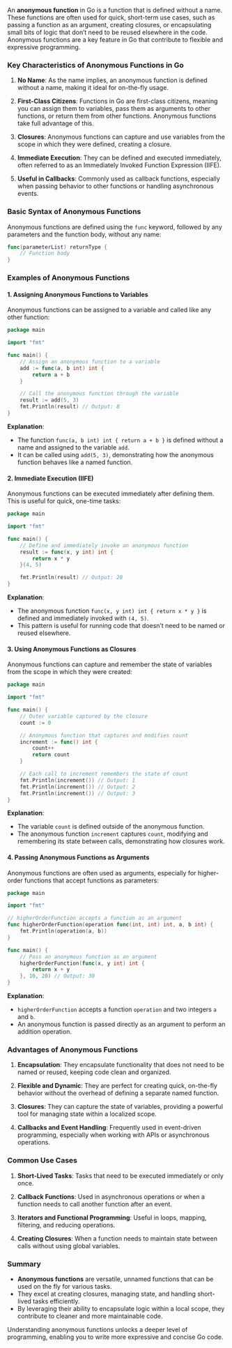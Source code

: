 An **anonymous function** in Go is a function that is defined without a name. These functions are often used for quick, short-term use cases, such as passing a function as an argument, creating closures, or encapsulating small bits of logic that don’t need to be reused elsewhere in the code. Anonymous functions are a key feature in Go that contribute to flexible and expressive programming.

### Key Characteristics of Anonymous Functions in Go

1. **No Name**: As the name implies, an anonymous function is defined without a name, making it ideal for on-the-fly usage.
   
2. **First-Class Citizens**: Functions in Go are first-class citizens, meaning you can assign them to variables, pass them as arguments to other functions, or return them from other functions. Anonymous functions take full advantage of this.

3. **Closures**: Anonymous functions can capture and use variables from the scope in which they were defined, creating a closure.

4. **Immediate Execution**: They can be defined and executed immediately, often referred to as an Immediately Invoked Function Expression (IIFE).

5. **Useful in Callbacks**: Commonly used as callback functions, especially when passing behavior to other functions or handling asynchronous events.

### Basic Syntax of Anonymous Functions

Anonymous functions are defined using the `func` keyword, followed by any parameters and the function body, without any name:

```go
func(parameterList) returnType {
    // Function body
}
```

### Examples of Anonymous Functions

#### 1. Assigning Anonymous Functions to Variables

Anonymous functions can be assigned to a variable and called like any other function:

```go
package main

import "fmt"

func main() {
    // Assign an anonymous function to a variable
    add := func(a, b int) int {
        return a + b
    }

    // Call the anonymous function through the variable
    result := add(5, 3)
    fmt.Println(result) // Output: 8
}
```

**Explanation**:
- The function `func(a, b int) int { return a + b }` is defined without a name and assigned to the variable `add`.
- It can be called using `add(5, 3)`, demonstrating how the anonymous function behaves like a named function.

#### 2. Immediate Execution (IIFE)

Anonymous functions can be executed immediately after defining them. This is useful for quick, one-time tasks:

```go
package main

import "fmt"

func main() {
    // Define and immediately invoke an anonymous function
    result := func(x, y int) int {
        return x * y
    }(4, 5)

    fmt.Println(result) // Output: 20
}
```

**Explanation**:
- The anonymous function `func(x, y int) int { return x * y }` is defined and immediately invoked with `(4, 5)`.
- This pattern is useful for running code that doesn’t need to be named or reused elsewhere.

#### 3. Using Anonymous Functions as Closures

Anonymous functions can capture and remember the state of variables from the scope in which they were created:

```go
package main

import "fmt"

func main() {
    // Outer variable captured by the closure
    count := 0

    // Anonymous function that captures and modifies count
    increment := func() int {
        count++
        return count
    }

    // Each call to increment remembers the state of count
    fmt.Println(increment()) // Output: 1
    fmt.Println(increment()) // Output: 2
    fmt.Println(increment()) // Output: 3
}
```

**Explanation**:
- The variable `count` is defined outside of the anonymous function.
- The anonymous function `increment` captures `count`, modifying and remembering its state between calls, demonstrating how closures work.

#### 4. Passing Anonymous Functions as Arguments

Anonymous functions are often used as arguments, especially for higher-order functions that accept functions as parameters:

```go
package main

import "fmt"

// higherOrderFunction accepts a function as an argument
func higherOrderFunction(operation func(int, int) int, a, b int) {
    fmt.Println(operation(a, b))
}

func main() {
    // Pass an anonymous function as an argument
    higherOrderFunction(func(x, y int) int {
        return x + y
    }, 10, 20) // Output: 30
}
```

**Explanation**:
- `higherOrderFunction` accepts a function `operation` and two integers `a` and `b`.
- An anonymous function is passed directly as an argument to perform an addition operation.

### Advantages of Anonymous Functions

1. **Encapsulation**: They encapsulate functionality that does not need to be named or reused, keeping code clean and organized.
   
2. **Flexible and Dynamic**: They are perfect for creating quick, on-the-fly behavior without the overhead of defining a separate named function.

3. **Closures**: They can capture the state of variables, providing a powerful tool for managing state within a localized scope.

4. **Callbacks and Event Handling**: Frequently used in event-driven programming, especially when working with APIs or asynchronous operations.

### Common Use Cases

1. **Short-Lived Tasks**: Tasks that need to be executed immediately or only once.
   
2. **Callback Functions**: Used in asynchronous operations or when a function needs to call another function after an event.

3. **Iterators and Functional Programming**: Useful in loops, mapping, filtering, and reducing operations.

4. **Creating Closures**: When a function needs to maintain state between calls without using global variables.

### Summary
- **Anonymous functions** are versatile, unnamed functions that can be used on the fly for various tasks.
- They excel at creating closures, managing state, and handling short-lived tasks efficiently.
- By leveraging their ability to encapsulate logic within a local scope, they contribute to cleaner and more maintainable code.

Understanding anonymous functions unlocks a deeper level of programming, enabling you to write more expressive and concise Go code.